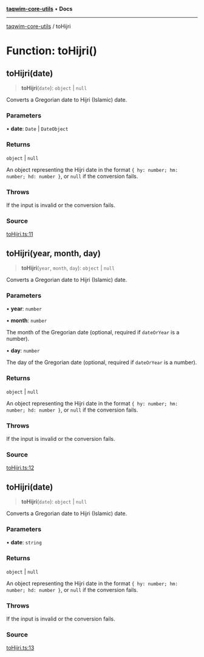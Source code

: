 [**taqwim-core-utils**](../README.md) • **Docs**

---

[taqwim-core-utils](../globals.md) / toHijri

# Function: toHijri()

## toHijri(date)

> **toHijri**(`date`): `object` \| `null`

Converts a Gregorian date to Hijri (Islamic) date.

### Parameters

• **date**: `Date` \| `DateObject`

### Returns

`object` \| `null`

An object representing the Hijri date in the format `{ hy: number; hm: number; hd: number }`, or `null` if the conversion fails.

### Throws

If the input is invalid or the conversion fails.

### Source

[toHijri.ts:11](https://github.com/boussadjra/taqwim/blob/a16e0483140d22a326ae33586f5bfb208d318d3e/packages/core-utils/src/lib/toHijri.ts#L11)

## toHijri(year, month, day)

> **toHijri**(`year`, `month`, `day`): `object` \| `null`

Converts a Gregorian date to Hijri (Islamic) date.

### Parameters

• **year**: `number`

• **month**: `number`

The month of the Gregorian date (optional, required if `dateOrYear` is a number).

• **day**: `number`

The day of the Gregorian date (optional, required if `dateOrYear` is a number).

### Returns

`object` \| `null`

An object representing the Hijri date in the format `{ hy: number; hm: number; hd: number }`, or `null` if the conversion fails.

### Throws

If the input is invalid or the conversion fails.

### Source

[toHijri.ts:12](https://github.com/boussadjra/taqwim/blob/a16e0483140d22a326ae33586f5bfb208d318d3e/packages/core-utils/src/lib/toHijri.ts#L12)

## toHijri(date)

> **toHijri**(`date`): `object` \| `null`

Converts a Gregorian date to Hijri (Islamic) date.

### Parameters

• **date**: `string`

### Returns

`object` \| `null`

An object representing the Hijri date in the format `{ hy: number; hm: number; hd: number }`, or `null` if the conversion fails.

### Throws

If the input is invalid or the conversion fails.

### Source

[toHijri.ts:13](https://github.com/boussadjra/taqwim/blob/a16e0483140d22a326ae33586f5bfb208d318d3e/packages/core-utils/src/lib/toHijri.ts#L13)
